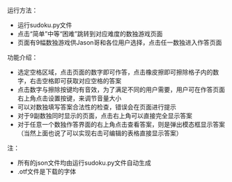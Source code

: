 运行方法：

- 运行sudoku.py文件
- 点击“简单”中等“困难”跳转到对应难度的数独游戏页面
- 页面有9幅数独游戏供Jason哥和各位用户选择，点击任一数独进入作答页面

功能介绍：

- 选定空格区域，点击页面的数字即可作答，点击橡皮擦即可擦除格子内的数字，右击空格即可获取对应空格的答案
- 点击数字与擦除按键均有音效，为了满足不同的用户需要，用户可在作答页面右上角点击设置按键，来调节音量大小
- 可以对数独填写答案合法性的检查，错误会在页面进行提示
- 对于9副数独同时显示的页面，点击右上角可以直接完全显示答案
- 对于任意一个数独作答界面的右上角点击查看答案，则是弹出模态框显示答案（当然上面也说了可以实现右击可编辑的表格直接显示答案）

注：

- 所有的json文件均由运行sudoku.py文件自动生成
- .otf文件是下载的字体
